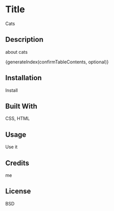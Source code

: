 
# Title
Cats

## Description
about cats

{generateIndex(confirmTableContents, optional)}

  ## Installation
  Install
    

## Built With
CSS, HTML
    

## Usage
Use it
  

## Credits
me

## License
BSD
